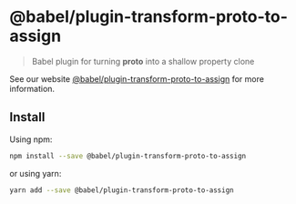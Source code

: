 # @babel/plugin-transform-proto-to-assign

> Babel plugin for turning __proto__ into a shallow property clone

See our website [@babel/plugin-transform-proto-to-assign](https://new.babeljs.io/docs/en/next/babel-plugin-transform-proto-to-assign.html) for more information.

## Install

Using npm:

```sh
npm install --save @babel/plugin-transform-proto-to-assign
```

or using yarn:

```sh
yarn add --save @babel/plugin-transform-proto-to-assign
```

